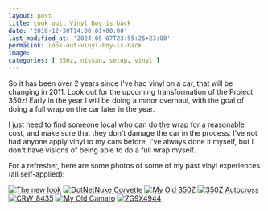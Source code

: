 ```yaml
---
layout: post
title: Look out, Vinyl Boy is back
date: '2010-12-30T14:00:01+00:00'
last_modified_at: '2024-05-07T23:55:25+23:00'
permalink: look-out-vinyl-boy-is-back
image:
categories: [ 350z, nissan, setup, vinyl ]
---
```

So it has been over 2 years since I've had vinyl on a car, that will be changing in 2011. Look out for the upcoming transformation of the Project 350z! Early in the year I will be doing a minor overhaul, with the goal of doing a full wrap on the car later in the year.

I just need to find someone local who can do the wrap for a reasonable cost, and make sure that they don't damage the car in the process. I've not had anyone apply vinyl to my cars before, I've always done it myself, but I don't have visions of being able to do a full wrap myself.

For a refresher, here are some photos of some of my past vinyl experiences (all self-applied):

[![The new look](https://farm4.static.flickr.com/3182/2768918509_72f218deef_t.jpg)](https://www.flickr.com/photos/chammond/2768918509/)
[![DotNetNuke Corvette](https://farm3.static.flickr.com/2402/2291945232_3f7d42f74a_t.jpg)](https://www.flickr.com/photos/chammond/2291945232/)
[![My Old 350Z](https://farm2.static.flickr.com/1207/1282983712_98de77fd22_t.jpg)](https://www.flickr.com/photos/chammond/1282983712/)
[![350Z Autocross](https://farm4.static.flickr.com/3261/3257269658_078fbcd902_t.jpg)](https://www.flickr.com/photos/chammond/3257269658/)
[![CRW_8435](https://farm3.static.flickr.com/2520/4116230997_ebe11d2719_t.jpg)](https://www.flickr.com/photos/chammond/4116230997/)
[![My Old Camaro](https://farm3.static.flickr.com/2232/2063988267_51055763a0_t.jpg)](https://www.flickr.com/photos/chammond/2063988267/)
[![7G9X4944](https://farm3.static.flickr.com/2659/4142941262_30e670dbc7_t.jpg)](https://www.flickr.com/photos/chammond/4142941262/)
